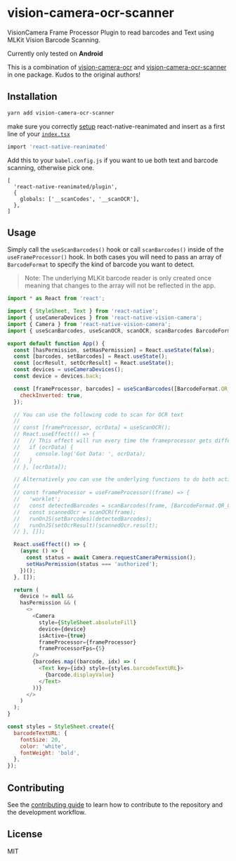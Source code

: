# vision-camera-ocr-scanner

VisionCamera Frame Processor Plugin to read barcodes and Text using MLKit Vision Barcode Scanning.

Currently only tested on **Android**

This is a combination of [vision-camera-ocr](https://github.com/aarongrider/vision-camera-ocr) and [vision-camera-ocr-scanner](https://github.com/rodgomesc/vision-camera-code-scanner) in one package. Kudos to the original authors!

## Installation

```sh
yarn add vision-camera-ocr-scanner
```

make sure you correctly [setup](https://docs.swmansion.com/react-native-reanimated/docs/fundamentals/installation/) react-native-reanimated and insert as a first line of your [`index.tsx`](https://github.com/rodgomesc/vision-camera-code-scanner/blob/1409a8afd02328a26e336036493b2d6ef8441359/example/index.tsx#L1)

```sh
import 'react-native-reanimated'
```

Add this to your `babel.config.js` if you want to ue both text and barcode scanning, otherwise pick one.

```
[
  'react-native-reanimated/plugin',
  {
    globals: ['__scanCodes', '__scanOCR'],
  },
]
```

## Usage

Simply call the `useScanBarcodes()` hook or call `scanBarcodes()` inside of the `useFrameProcessor()` hook. In both cases you will need to pass an array of `BarcodeFormat` to specify the kind of barcode you want to detect.

> Note: The underlying MLKit barcode reader is only created once meaning that changes to the array will not be reflected in the app.

```js
import * as React from 'react';

import { StyleSheet, Text } from 'react-native';
import { useCameraDevices } from 'react-native-vision-camera';
import { Camera } from 'react-native-vision-camera';
import { useScanBarcodes, useScanOCR, scanOCR, scanBarcodes BarcodeFormat } from 'vision-camera-ocr-scanner';

export default function App() {
  const [hasPermission, setHasPermission] = React.useState(false);
  const [barcodes, setBarcodes] = React.useState();
  const [ocrResult, setOcrResult] = React.useState();
  const devices = useCameraDevices();
  const device = devices.back;

  const [frameProcessor, barcodes] = useScanBarcodes([BarcodeFormat.QR_CODE], {
    checkInverted: true,
  });

  // You can use the following code to scan for OCR text
  //
  // const [frameProcessor, ocrData] = useScanOCR();
  // React.useEffect(() => {
  //   // This effect will run every time the frameprocessor gets different data.
  //   if (ocrData) {
  //     console.log('Got Data: ', ocrData);
  //   }
  // }, [ocrData]);

  // Alternatively you can use the underlying functions to do both actions in once OCR processor:
  //
  // const frameProcessor = useFrameProcessor((frame) => {
  //   'worklet';
  //   const detectedBarcodes = scanBarcodes(frame, [BarcodeFormat.QR_CODE], { checkInverted: true });
  //   const scannedOcr = scanOCR(frame);
  //   runOnJS(setBarcodes)(detectedBarcodes);
  //   runOnJS(setOcrResult)(scannedOcr.result);
  // }, []);

  React.useEffect(() => {
    (async () => {
      const status = await Camera.requestCameraPermission();
      setHasPermission(status === 'authorized');
    })();
  }, []);

  return (
    device != null &&
    hasPermission && (
      <>
        <Camera
          style={StyleSheet.absoluteFill}
          device={device}
          isActive={true}
          frameProcessor={frameProcessor}
          frameProcessorFps={5}
        />
        {barcodes.map((barcode, idx) => (
          <Text key={idx} style={styles.barcodeTextURL}>
            {barcode.displayValue}
          </Text>
        ))}
      </>
    )
  );
}

const styles = StyleSheet.create({
  barcodeTextURL: {
    fontSize: 20,
    color: 'white',
    fontWeight: 'bold',
  },
});
```

## Contributing

See the [contributing guide](CONTRIBUTING.md) to learn how to contribute to the repository and the development workflow.

## License

MIT
